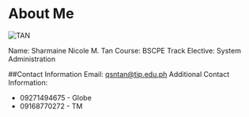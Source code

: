 # About Me
![TAN](https://user-image.githubusercontent.com/75564771/101281771-09328180-380c-11eb-9c3d-f8497889b9c3.jpg)

Name: Sharmaine Nicole M. Tan
Course: BSCPE
Track Elective: System Administration

##Contact Information
Email: qsntan@tip.edu.ph
Additional Contact Information:
+ 09271494675 - Globe
+ 09168770272 - TM
